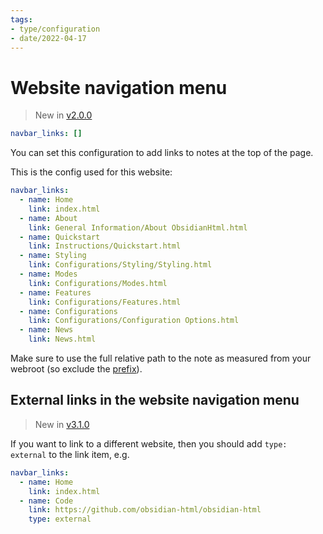 ```yaml
---
tags:
- type/configuration
- date/2022-04-17
---
```

# Website navigation menu   
   
> New in [v2.0.0](/not_created.md)   
   
``` yaml
navbar_links: []  
```
   
   
You can set this configuration to add links to notes at the top of the page.    
   
This is the config used for this website:   
   
``` yaml
navbar_links:
  - name: Home
    link: index.html
  - name: About
    link: General Information/About ObsidianHtml.html  
  - name: Quickstart
    link: Instructions/Quickstart.html
  - name: Styling
    link: Configurations/Styling/Styling.html    
  - name: Modes
    link: Configurations/Modes.html
  - name: Features
    link: Configurations/Features.html
  - name: Configurations
    link: Configurations/Configuration Options.html
  - name: News
    link: News.html    
```
   
   
Make sure to use the full relative path to the note as measured from your webroot (so exclude the [prefix](../../Configurations/Configuration%20Options.md#html-url-prefix)).   
   
## External links in the website navigation menu   
> New in [v3.1.0](/not_created.md)   
   
If you want to link to a different website, then you should add `type: external` to the link item, e.g.   
   
``` yaml
navbar_links:
  - name: Home
    link: index.html
  - name: Code
    link: https://github.com/obsidian-html/obsidian-html
    type: external    
```
